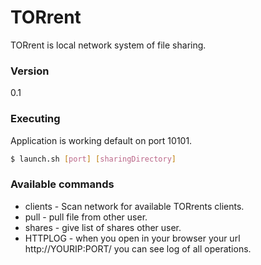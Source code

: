 # TORrent
TORrent is local network system of file sharing.

### Version
0.1

### Executing

Application is working default on port 10101.
```sh
$ launch.sh [port] [sharingDirectory]
```

### Available commands
* clients - Scan network for available TORrents clients.
* pull - pull file from other user.
* shares - give list of shares other user.
* HTTPLOG - when you open in your browser your url http://YOURIP:PORT/ you can see log of all operations.


